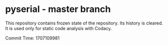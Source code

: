# pyserial - master branch

This repository contains frozen state of the repository.
Its history is cleared. It is used only for static code
analysis with Codacy.

Commit Time: 1707109981
